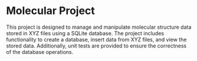 # Molecular Project

This project is designed to manage and manipulate molecular structure data stored in XYZ files using a SQLite database. The project includes functionality to create a database, insert data from XYZ files, and view the stored data. Additionally, unit tests are provided to ensure the correctness of the database operations.

